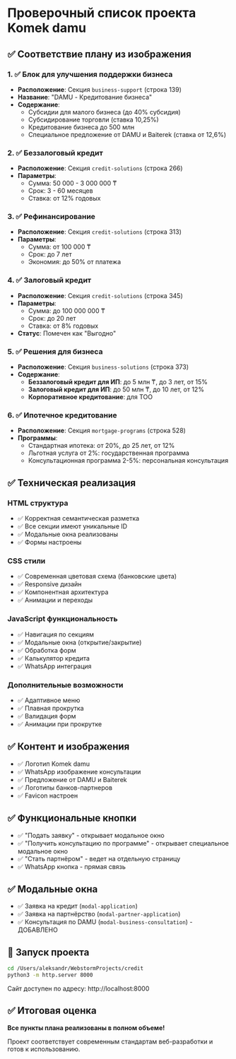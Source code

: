 # Проверочный список проекта Komek damu

## ✅ Соответствие плану из изображения

### 1. ✅ Блок для улучшения поддержки бизнеса
- **Расположение**: Секция `business-support` (строка 139)
- **Название**: "DAMU - Кредитование бизнеса"
- **Содержание**: 
  - Субсидии для малого бизнеса (до 40% субсидия)
  - Субсидирование торговли (ставка 10,25%)
  - Кредитование бизнеса до 500 млн
  - Специальное предложение от DAMU и Baiterek (ставка от 12,6%)

### 2. ✅ Беззалоговый кредит
- **Расположение**: Секция `credit-solutions` (строка 266)
- **Параметры**: 
  - Сумма: 50 000 - 3 000 000 ₸
  - Срок: 3 - 60 месяцев
  - Ставка: от 12% годовых

### 3. ✅ Рефинансирование
- **Расположение**: Секция `credit-solutions` (строка 313)
- **Параметры**: 
  - Сумма: от 100 000 ₸
  - Срок: до 7 лет
  - Экономия: до 50% от платежа

### 4. ✅ Залоговый кредит
- **Расположение**: Секция `credit-solutions` (строка 345)
- **Параметры**: 
  - Сумма: до 100 000 000 ₸
  - Срок: до 20 лет
  - Ставка: от 8% годовых
- **Статус**: Помечен как "Выгодно"

### 5. ✅ Решения для бизнеса
- **Расположение**: Секция `business-solutions` (строка 373)
- **Содержание**:
  - **Беззалоговый кредит для ИП**: до 5 млн ₸, до 3 лет, от 15%
  - **Залоговый кредит для ИП**: до 50 млн ₸, до 10 лет, от 12%
  - **Корпоративное кредитование**: для ТОО

### 6. ✅ Ипотечное кредитование
- **Расположение**: Секция `mortgage-programs` (строка 528)
- **Программы**:
  - Стандартная ипотека: от 20%, до 25 лет, от 12%
  - Льготная услуга от 2%: государственная программа
  - Консультационная программа 2-5%: персональная консультация

## ✅ Техническая реализация

### HTML структура
- ✅ Корректная семантическая разметка
- ✅ Все секции имеют уникальные ID
- ✅ Модальные окна реализованы
- ✅ Формы настроены

### CSS стили
- ✅ Современная цветовая схема (банковские цвета)
- ✅ Responsive дизайн
- ✅ Компонентная архитектура
- ✅ Анимации и переходы

### JavaScript функциональность
- ✅ Навигация по секциям
- ✅ Модальные окна (открытие/закрытие)
- ✅ Обработка форм
- ✅ Калькулятор кредита
- ✅ WhatsApp интеграция

### Дополнительные возможности
- ✅ Адаптивное меню
- ✅ Плавная прокрутка
- ✅ Валидация форм
- ✅ Анимации при прокрутке

## ✅ Контент и изображения
- ✅ Логотип Komek damu
- ✅ WhatsApp изображение консультации
- ✅ Предложение от DAMU и Baiterek
- ✅ Логотипы банков-партнеров
- ✅ Favicon настроен

## ✅ Функциональные кнопки
- ✅ "Подать заявку" - открывает модальное окно
- ✅ "Получить консультацию по программе" - открывает специальное модальное окно
- ✅ "Стать партнёром" - ведет на отдельную страницу
- ✅ WhatsApp кнопка - прямая связь

## ✅ Модальные окна
- ✅ Заявка на кредит (`modal-application`)
- ✅ Заявка на партнёрство (`modal-partner-application`)
- ✅ Консультация по DAMU (`modal-business-consultation`) - ДОБАВЛЕНО

## 🚀 Запуск проекта
```bash
cd /Users/aleksandr/WebstormProjects/credit
python3 -m http.server 8000
```
Сайт доступен по адресу: http://localhost:8000

## ✅ Итоговая оценка
**Все пункты плана реализованы в полном объеме!**

Проект соответствует современным стандартам веб-разработки и готов к использованию.
